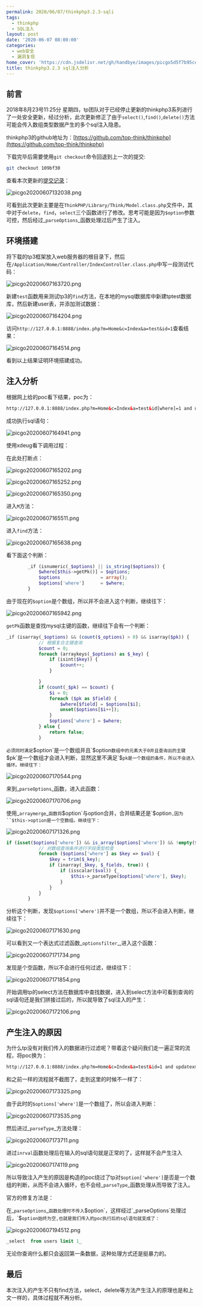 ```yaml
---
permalink: 2020/06/07/thinkphp3.2.3-sqli
tags:
  - thinkphp
  - SQL注入
layout: post
date: '2020-06-07 08:00:00'
categories:
  - web安全
  - 漏洞复现
home_cover: 'https://cdn.jsdelivr.net/gh/handbye/images/picgo5d5f7b95ceaea939.jpg'
title: thinkphp3.2.3 sql注入分析
---
```


## 前言


2018年8月23号11:25分 星期四，tp团队对于已经停止更新的thinkphp3系列进行了一处安全更新，经过分析，此次更新修正了由于`select()`,`find()`,`delete()`方法可能会传入数组类型数据产生的多个sql注入隐患。


thinkphp3的github地址为：[https://github.com/top-think/thinkphp](https://github.com/top-think/thinkphp)


下载完毕后需要使用`git checkout`命令回退到上一次的提交:


```bash
git checkout 109bf30

```


查看本次更新的[提交记录](https://github.com/top-think/thinkphp/commit/9e1db19c1e455450cfebb8b573bb51ab7a1cef04#diff-c7e3ac519b1260c65bca310cad99050c)：


![picgo20200607132038.png](../post_images/e6ff33a262c23c9a8056dcc1ad931b97.png)


可看到此次更新主要是在`ThinkPHP/Library/Think/Model.class.php`文件中，其中对于`delete`，`find`，`select`三个函数进行了修改。思考可能是因为`$option`参数可控，然后经过_`parseOptions`_函数处理过后产生了注入。


## 环境搭建


将下载的tp3框架放入web服务器的根目录下，然后在`/Application/Home/Controller/IndexController.class.php`中写一段测试代码：


![picgo20200607163720.png](../post_images/b958bd060f4d1db7550623548c9997d1.png)


新建`test`函数用来测试tp3的`find`方法，在本地的mysql数据库中新建tptest数据库，然后新建user表，并添加测试数据：


![picgo20200607164204.png](../post_images/18d33f8bbdf190f491c0a1e3d360a2cd.png)


访问`http://127.0.0.1:8888/index.php?m=Home&c=Index&a=test&id=1`查看结果：


![picgo20200607164514.png](../post_images/aa7b2e303c4c29fd8c8de9d1949e7f76.png)


看到以上结果证明环境搭建成功。


## 注入分析


根据网上给的poc看下结果，poc为：


```html
http://127.0.0.1:8888/index.php?m=Home&c=Index&a=test&id[where]=1 and updatexml(1,concat(0x7e,database(),0x7e),1)

```


成功执行sql语句：


![picgo20200607164941.png](../post_images/f135f53f7c9c6d811c8643ac5f9d0520.png)


使用xdeug看下调用过程：


在此处打断点：


![picgo20200607165202.png](../post_images/93d8acf690a42dc7634d4f16b414e064.png)


![picgo20200607165252.png](../post_images/319c55e3d1ad447f1ac711ea93091197.png)


![picgo20200607165350.png](../post_images/b6754dcec8f1d30e5143367b53920250.png)


进入`M`方法：


![picgo20200607165511.png](../post_images/b03d095d95c9bd96e65d0fb5963a596e.png)


进入`find`方法：


![picgo20200607165638.png](../post_images/eed42e5deaa327ab803fb924d4627158.png)


看下面这个判断：


```php
        _if (isnumeric(_$options) || is_string($options)) {
            $where[$this->getPk()] = $options;
            $options               = array();
            $options['where']      = $where;
        }

```


由于现在的`$option`是个数组，所以并不会进入这个判断，继续往下：


![picgo20200607165942.png](../post_images/050b08128f7d99ea67234d397a728751.png)


`getPk`函数是查找mysql主键的函数，继续往下会有一个判断：


```php
_if (isarray(_$options) && (count($_options) > 0) && isarray($pk)) {
            // 根据复合主键查询
            $count = 0;
            foreach (arraykeys(_$options) as $_key) {
                if (isint($key)) {
                    $count++;
                }

            }
            if (count(_$pk) == $count) {
                $i = 0;
                foreach ($pk as $field) {
                    $where[$field] = $options[$i];
                    unset($options[$i++]);
                }
                $options['where'] = $where;
            } else {
                return false;
            }

```


`必须同时满足`$option`是一个数组并且`$option`数组中的元素大于0并且查询出的主键`$pk`是一个数组才会进入判断，显然这里不满足`$`pk是一个数组的条件，所以不会进入循环。继续往下：`


![picgo20200607170544.png](../post_images/0ef2afad8536e960edce04a8c00fe0dd.png)


来到_`parseOptions`_函数，进入此函数：


![picgo20200607170706.png](../post_images/6672fc2fc92355cee0074d3b6151bbd9.png)


使用_`arraymerge`_`函数将`$option`与option合并，合并结果还是`$option`,因为``$this->option是一个空数组。继续往下：`


![picgo20200607171326.png](../post_images/ac93c7efbb8088c2d0821b59a8a81b24.png)


```php
if (isset($options['where']) && is_array($options['where']) && !empty($fields) && !isset($options['join'])) {
            // 对数组查询条件进行字段类型检查
            foreach ($options['where'] as $key => $val) {
                $key = trim($_key);
                if (inarray(_$key, $_fields, true)) {
                    if (isscalar($val)) {_
                        $this->_parseType($options['where'], $key);
                    }
                }
            }
        }

```


分析这个判断，发现`$options['where']`并不是一个数组，所以不会进入判断，继续往下：


![picgo20200607171630.png](../post_images/74048c88bf31d1b8e76453c30915e9f6.png)


可以看到又一个表达式过滤函数_`optionsfilter`_,进入这个函数：


![picgo20200607171734.png](../post_images/3bb10411b600f54fb04bc9ae757123c8.png)


发现是个空函数，所以不会进行任何过滤，继续往下：


![picgo20200607171854.png](../post_images/3bf3fea0721d592d4ea06dc58b366e4f.png)


开始调用tp的select方法在数据库中查找数据，进入到select方法中可看到查询的sql语句还是我们拼接过后的，所以就导致了sql注入的产生：


![picgo20200607172106.png](../post_images/3659a41f437dd268d2a3e1bbef31996e.png)


## 产生注入的原因


为什么tp没有对我们传入的数据进行过滤呢？带着这个疑问我们走一遍正常的流程，将poc换为：


```html
http://127.0.0.1:8888/index.php?m=Home&c=Index&a=test&id=1 and updatexml(1,concat(0x7e,database(),0x7e),1)

```


和之前一样的流程就不截图了，走到这里的时候不一样了：


![picgo20200607173325.png](../post_images/c4bed1ad54fec3f154a004e2c8cb8b43.png)


由于此时的`$options['where']`是一个数组了，所以会进入判断：


![picgo20200607173535.png](../post_images/ab8bbd6aaa5d8c96aa2f533e4f5d6373.png)


然后进过_`parseType`_方法处理：


![picgo20200607173711.png](../post_images/2c2815fb76295955e5a9cd5908a7fe8c.png)


进过`inrval`函数处理后在输入的sql语句就是正常的了，这样就不会产生注入


![picgo20200607174119.png](../post_images/ea281d9f354c73b9dff75cd1cbe2167d.png)


所以导致注入产生的原因是构造的poc绕过了tp对`$option['where']`是否是一个数组的判断，从而不会进入循环，也不会经_`parseType`_函数处理从而导致了注入。


官方的修复方法是：

在_`parseOptions`_`函数处理时不传入`$option`，这样经过`_parseOptions`处理过后，`$`option始终为空,也就是我们传入的poc执行后的sql语句就变成了：`


![picgo20200607194512.png](../post_images/7416dfe4248b25b5a6f01ffbd581e3ef.png)


```sql
_select  from users limit 1_

```


无论你查询什么都只会返回第一条数据，这种处理方式还是挺暴力的。


## 最后


本次注入的产生不只有find方法，select，delete等方法产生注入的原理也是和上文一样的，具体过程就不再分析。

